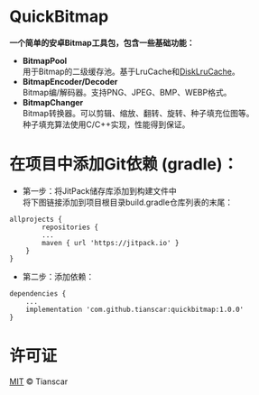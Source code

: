 # QuickBitmap

**一个简单的安卓Bitmap工具包，包含一些基础功能：**
* **BitmapPool**<br/>
用于Bitmap的二级缓存池。基于LruCache和[DiskLruCache](https://github.com/JakeWharton/DiskLruCache)。
* **BitmapEncoder/Decoder**<br/>
Bitmap编/解码器。支持PNG、JPEG、BMP、WEBP格式。
* **BitmapChanger**<br/>
Bitmap转换器。可以剪辑、缩放、翻转、旋转、种子填充位图等。<br/>
种子填充算法使用C/C++实现，性能得到保证。

# 在项目中添加Git依赖 (gradle)：

* 第一步：将JitPack储存库添加到构建文件中<br/>
将下图链接添加到项目根目录build.gradle仓库列表的末尾：<br/>
```
allprojects {
        repositories {
		...
		maven { url 'https://jitpack.io' }
	}
}
```

* 第二步：添加依赖：<br/>
```
dependencies {
	...
	implementation 'com.github.tianscar:quickbitmap:1.0.0'
}
```

# 许可证
[MIT](https://github.com/Tianscar/QuickBitmap/blob/master/LICENSE) © Tianscar
